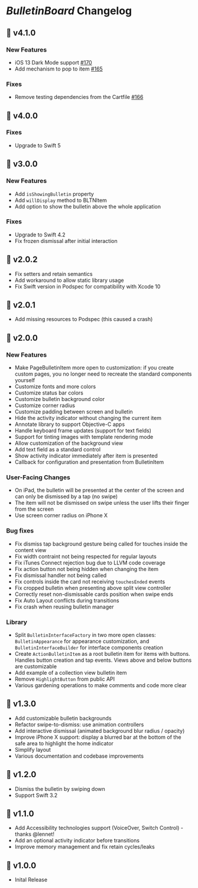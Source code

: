 # _BulletinBoard_ Changelog

## 🔖 v4.1.0
### New Features
- iOS 13 Dark Mode support
[#170](https://github.com/alexaubry/BulletinBoard/issues/170)
- Add mechanism to pop to item
[#165](https://github.com/alexaubry/BulletinBoard/pull/165)

### Fixes
- Remove testing dependencies from the Cartfile 
[#166](https://github.com/alexaubry/BulletinBoard/pull/166)

## 🔖 v4.0.0
### Fixes
- Upgrade to Swift 5

## 🔖 v3.0.0

### New Features

- Add  `isShowingBulletin` property
- Add `willDisplay` method to BLTNItem
- Add option to show the bulletin above the whole application

### Fixes

- Upgrade to Swift 4.2
- Fix frozen dismissal after initial interaction

## 🔖 v2.0.2

- Fix setters and retain semantics
- Add workaround to allow static library usage
- Fix Swift version in Podspec for compatibility with Xcode 10

## 🔖 v2.0.1

- Add missing resources to Podspec (this caused a crash)

## 🔖 v2.0.0

### New Features

- Make PageBulletinItem more open to customization: if you create custom pages, you no longer need to recreate the standard components yourself
- Customize fonts and more colors
- Customize status bar colors
- Customize bulletin background color
- Customize corner radius
- Customize padding between screen and bulletin
- Hide the activity indicator without changing the current item 
- Annotate library to support Objective-C apps
- Handle keyboard frame updates (support for text fields)
- Support for tinting images with template rendering mode
- Allow customization of the background view
- Add text field as a standard control
- Show activity indicator immediately after item is presented
- Callback for configuration and presentation from BulletinItem

### User-Facing Changes

- On iPad, the bulletin will be presented at the center of the screen and can only be dismissed by a tap (no swipe)
- The item will not be dismissed on swipe unless the user lifts their finger from the screen
- Use screen corner radius on iPhone X

### Bug fixes

- Fix dismiss tap background gesture being called for touches inside the content view
- Fix width contraint not being respected for regular layouts
- Fix iTunes Connect rejection bug due to LLVM code coverage
- Fix action button not being hidden when changing the item
- Fix dismissal handler not being called
- Fix controls inside the card not receiving `touchesEnded` events
- Fix cropped bulletin when presenting above split view controller
- Correctly reset non-dismissable cards position when swipe ends
- Fix Auto Layout conflicts during transitions
- Fix crash when reusing bulletin manager

### Library

- Split `BulletinInterfaceFactory` in two more open classes: `BulletinAppearance` for appearance customization, and `BulletinInterfaceBuilder` for interface components creation
- Create `ActionBulletinItem` as a root bulletin item for items with buttons. Handles button creation and tap events. Views above and below buttons are customizable
- Add example of a collection view bulletin item
- Remove `HighlightButton` from public API
- Various gardening operations to make comments and code more clear

## 🔖 v1.3.0

- Add customizable bulletin backgrounds
- Refactor swipe-to-dismiss: use animation controllers
- Add interactive dismissal (animated background blur radius / opacity)
- Improve iPhone X support: display a blurred bar at the bottom of the safe area to highlight the home indicator
- Simplify layout
- Various documentation and codebase improvements

## 🔖 v1.2.0

- Dismiss the bulletin by swiping down
- Support Swift 3.2

## 🔖 v1.1.0

- Add Accessibility technologies support (VoiceOver, Switch Control) - thanks @lennet!
- Add an optional activity indicator before transitions
- Improve memory management and fix retain cycles/leaks

## 🔖 v1.0.0

- Inital Release
